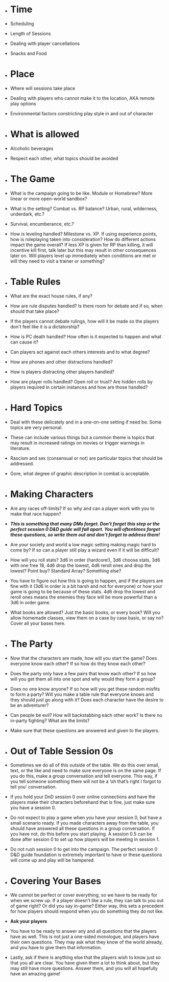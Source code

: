- # Time
- Scheduling
- Length of Sessions
- Dealing with player cancellations
- Snacks and Food

- # Place
- Where will sessions take place
- Dealing with players who cannot make it to the location, AKA remote play options
- Environmental factors constricting play style in and out of character

- # What is allowed
- Alcoholic beverages
- Respect each other, what topics should be avoided

- # The Game
- What is the campaign going to be like. Module or Homebrew? More linear or more open-world sandbox?
- What is the setting? Combat vs. RP balance? Urban, rural, wilderness, underdark, etc.?
- Survival, encumberance, etc.?
- How is leveling handled? Milestone vs. XP. If using experience points, how is roleplaying taken into consideration? How do different actions impact the game overall? If less XP is given for RP than killing, it will incentive kill first, talk later but this may result in other consequences later on. Will players level up immediately when conditions are met or will they need to visit a trainer or something?

- # Table Rules
- What are the exact house rules, if any?
- How are rule disputes handled? Is there room for debate and if so, when should that take place?
- If the players cannot debate rulings, how will it be made so the players don't feel like it is a dictatorship?
- How is PC death handled? How often is it expected to happen and what can cause it?
- Can players act against each others interests and to what degree?
- How are phones and other distractions handled? 
- How is players distracting other players handled?
- How are player rolls handled? Open roll or trust? Are hidden rolls by players required in certain instances and how are those handled?

- # Hard Topics
- Deal with these delicately and in a one-on-one setting if need be. Some topics are very personal.
- These can include various things but a common theme is topics that may result in increased ratings on movies or trigger warnings in literature.
- Rascism and sex (consensual or not) are particular topics that should be addressed.
- Gore, what degree of graphic description in combat is acceptable.

- # Making Characters
- Are any races off-limits? If so why and can a player work with you to make that race happen? 
- **_This is something that many DMs forget. Don’t forget this step or the perfect session 0 D&D guide will fall apart. You will oftentimes forget these questions, so write them out and don’t forget to address them!_** 
- Are your society and world a low magic setting making magic hard to come by? If so can a player still play a wizard even if it will be difficult?  
- How will you roll stats? 3d6 in order (hardcore!), 3d6 choose stats, 3d6 with one free 18, 4d6 drop the lowest, 4d6 reroll ones and drop the lowest? Point buy? Standard Array? Something else?
- You have to figure out how this is going to happen, and if the players are fine with it (3d6 in order is a bit harsh and not for everyone) or how your game is going to be because of these stats. 4d6 drop the lowest and reroll ones means the enemies they face will be more powerful than a 3d6 in order game.  
- What books are allowed? Just the basic books, or every book? Will you allow homemade classes, view them on a case by case basis, or say no? Cover all your bases here.

- # The Party
- Now that the characters are made, how will you start the game? Does everyone know each other? If so how do they know each other?  
- Does the party only have a few pairs that know each other? If so how will you get them all into one spot and why would they form a group?  
- Does no one know anyone? If so how will you get these random misfits to form a party? Will you make a table rule that everyone knows and they should just go along with it? Does each character have the desire to be an adventurer?  
- Can people be evil? How will backstabbing each other work? Is there no in-party fighting? What are the limits?  
- Make sure that these questions are answered and given to the players.

- # Out of Table Session 0s
- Sometimes we do all of this outside of the table. We do this over email, text, or the like and need to make sure everyone is on the same page. If you do this, make a group conversation and tell everyone. This way, if you tell someone something there will not be a ‘oh that’s right I forgot to tell you’ conversation.  
- If you hold your DnD session 0 over online connections and have the players make their characters beforehand that is fine, just make sure you have a session 0.  
- Do not expect to play a game when you have your session 0, but have a small scenario ready. If you made characters away from the table, you should have answered all these questions in a group conversation. If you have not, do this before you start playing.  A session 0.5 can be done after session 0 to set up how players will be meeting in session 1.
- Do not rush session 0 to get into the campaign. The perfect session 0 D&D guide foundation is extremely important to have or these questions will come up and play will be hampered.

- # Covering Your Bases
- We cannot be perfect or cover everything, so we have to be ready for when we screw up. If a player doesn’t like a rule, they can talk to you out of game right? Or did you say in-game? Either way, this sets a precedent for how players should respond when you do something they do not like. 
- **Ask your players**  
- You have to be ready to answer any and all questions that the players have as well. This is not just a one-sided monologue, and players have their own questions. They may ask what they know of the world already, and you have to give them that information.  
- Lastly, ask if there is anything else that the players wish to know just so that you all are clear. You have given them a lot to think about, but they may still have more questions. Answer them, and you will all hopefully have an amazing game!